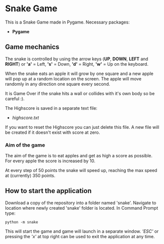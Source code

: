 # Snake Game
This is a Snake Game made in Pygame.
Necessary packages:

- **Pygame**

## Game mechanics
The snake is controlled by using the arrow keys (**UP**, **DOWN**, **LEFT** and **RIGHT**) or **'a'** = Left, **'s'** = Down, **'d'** = Right, **'w'** = Up on the keyboard.

When the snake eats an apple it will grow by one square and a new apple will pop up at a random location on the screen. The apple will move randomly in any direction one square every second.

It is Game Over if the snake hits a wall or collides with it's own body so be careful :).

The Highscore is saved in a separate text file:
- *highscore.txt*

If you want to reset the Highscore you can just delete this file. A new file will be created if it doesn't exist with score at zero.

### Aim of the game
The aim of the game is to eat apples and get as high a score as possible. For every apple the score is increased by 10.

At every step of 50 points the snake will speed up, reaching the max speed at (currently) 350 points.

## How to start the application
Download a copy of the repository into a folder named 'snake'. Navigate to location where newly created 'snake' folder is located. In Command Prompt type:

```
python -m snake
```

This will start the game and game will launch in a separate window. *'ESC'* or pressing the *'x'* at top right can be used to exit the application at any time.
